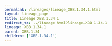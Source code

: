 ```yaml
---
permalink: /lineages/lineage_XBB.1.34.1.html
layout: lineage_page
title: Lineage XBB.1.34.1
redirect_to: ../lineage.html?lineage=XBB.1.34.1
lineage: XBB.1.34.1
parent: XBB.1.34
children: ['XBB.1.34.1']
---
```

